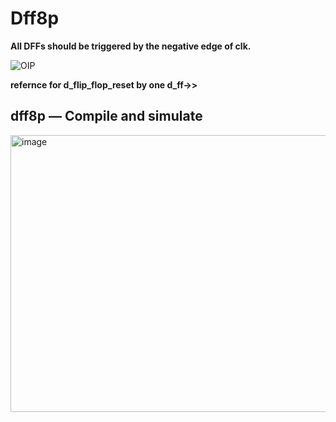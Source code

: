 <h1>Dff8p</h1>

**All DFFs should be triggered by the negative edge of clk.**

![OIP](https://github.com/user-attachments/assets/df0e93b7-b49f-42ea-b11a-6cf73a4f8129)

**refernce for d_flip_flop_reset by one d_ff->>**

## dff8p — Compile and simulate

<img width="928" height="443" alt="image" src="https://github.com/user-attachments/assets/831eb793-9cfc-47c4-b873-26b210fa687c" />

